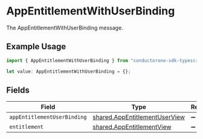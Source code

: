 # AppEntitlementWithUserBinding

The AppEntitlementWithUserBinding message.

## Example Usage

```typescript
import { AppEntitlementWithUserBinding } from "conductorone-sdk-typescript/sdk/models/shared";

let value: AppEntitlementWithUserBinding = {};
```

## Fields

| Field                                                                                 | Type                                                                                  | Required                                                                              | Description                                                                           |
| ------------------------------------------------------------------------------------- | ------------------------------------------------------------------------------------- | ------------------------------------------------------------------------------------- | ------------------------------------------------------------------------------------- |
| `appEntitlementUserBinding`                                                           | [shared.AppEntitlementUserView](../../../sdk/models/shared/appentitlementuserview.md) | :heavy_minus_sign:                                                                    | N/A                                                                                   |
| `entitlement`                                                                         | [shared.AppEntitlementView](../../../sdk/models/shared/appentitlementview.md)         | :heavy_minus_sign:                                                                    | N/A                                                                                   |